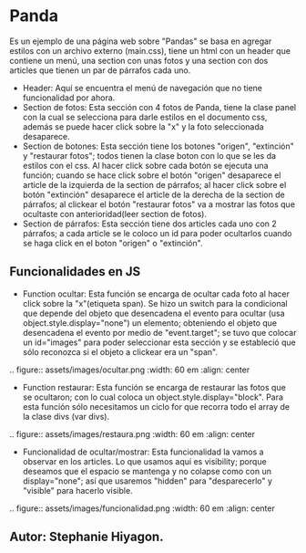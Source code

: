 # Panda
Es un ejemplo de una página web sobre "Pandas" se basa en agregar estilos con un archivo externo (main.css), tiene un html con un header que contiene un menú, una section con unas fotos y una section con dos articles que tienen un par de párrafos cada uno.

- Header: Aquí se encuentra el menú de navegación que no tiene funcionalidad por ahora.
- Section de fotos: Esta sección con 4 fotos de Panda, tiene la clase panel con la cual se selecciona para darle estilos en el documento css, además se puede hacer click sobre la "x" y la foto seleccionada desaparece.
- Section de botones: Esta sección tiene los botones "origen", "extinción" y "restaurar fotos"; todos tienen la clase boton con lo que se les da estilos con el css. Al hacer click sobre cada botón se ejecuta una función; cuando se hace click sobre el botón "origen" desaparece el article de la izquierda de la section de párrafos; al hacer click sobre el botón "extinción" desaparece el article de la derecha de la section de párrafos; al clickear el botón "restaurar fotos" va a mostrar las fotos que ocultaste con anterioridad(leer section de fotos).
- Section de párrafos: Esta sección tiene dos articles cada uno con 2 párrafos; a cada article se le coloco un id para poder ocultarlos cuando se haga click en el boton "origen" o "extinción".

Funcionalidades en JS
------------------------

- Function ocultar: Esta función se encarga de ocultar cada foto al hacer click sobre la "x"(etiqueta span).
Se hizo un switch para la condicional que depende del objeto que desencadena el evento para ocultar (usa object.style.display="none") un elemento; obteniendo el objeto que desencadena el evento por medio de "event.target"; se tuvo que colocar un id="images" para poder seleccionar esta sección y se estableció que sólo reconozca si el objeto a clickear era un "span".

.. figure:: assets/images/ocultar.png
   :width: 60 em
   :align: center

- Function restaurar: Esta función se encarga de restaurar las fotos que se ocultaron; con lo cual coloca un object.style.display="block". Para esta función sólo necesitamos un ciclo for que recorra todo el array de la clase divs (var divs).

.. figure:: assets/images/restaura.png
   :width: 60 em
   :align: center

- Funcionalidad de ocultar/mostrar: Esta funcionalidad la vamos a observar en los articles. Lo que usamos aquí es visibility; porque deseamos que el espacio se mantenga y no colapse como con un display="none"; así que usaremos "hidden" para "desparecerlo" y "visible" para hacerlo visible.

.. figure:: assets/images/funcionalidad.png
   :width: 60 em
   :align: center


## Autor: Stephanie Hiyagon.
